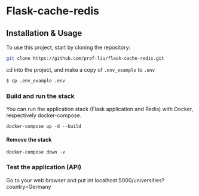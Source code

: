 # Flask-cache-redis

## Installation & Usage

To use this project, start by cloning the repository:
```bash
git clone https://github.com/prof-liu/flask-cache-redis.git
```
cd into the project, and make a copy of `.env_example` to `.env`
```bash
$ cp .env_example .env
```

### Build and run the stack
You can run the application stack (Flask application and Redis) with Docker, respectively docker-compose. 
```docker
docker-compose up -d --build
```

#### Remove the stack
```docker
docker-compose down -v
```

### Test the application (API)
Go to your web browser and put int localhost:5000/universities?country=Germany


